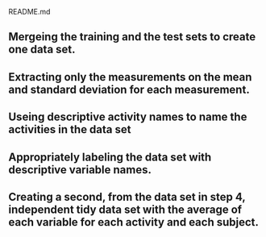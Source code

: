 README.md
## Mergeing the training and the test sets to create one data set.
## Extracting only the measurements on the mean and standard deviation for each measurement. 
## Useing descriptive activity names to name the activities in the data set
## Appropriately labeling the data set with descriptive variable names.
## Creating a second, from the data set in step 4, independent tidy data set with the average of each variable for      each activity and each subject.

